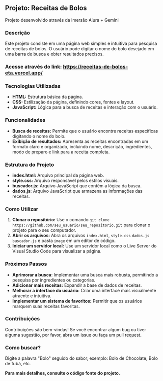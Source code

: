 ## Projeto: Receitas de Bolos
Projeto desenvolvido através da imersão Alura + Gemini

### Descrição
Este projeto consiste em uma página web simples e intuitiva para pesquisa de receitas de bolos. O usuário pode digitar o nome do bolo desejado em uma barra de busca e obter resultados precisos.
### Acesse através do link: https://receitas-de-bolos-eta.vercel.app/

### Tecnologias Utilizadas
* **HTML:** Estrutura básica da página.
* **CSS:** Estilização da página, definindo cores, fontes e layout.
* **JavaScript:** Lógica para a busca de receitas e interação com o usuário.

### Funcionalidades
* **Busca de receitas:** Permite que o usuário encontre receitas específicas digitando o nome do bolo.
* **Exibição de resultados:** Apresenta as receitas encontradas em um formato claro e organizado, incluindo nome, descrição, ingredientes, modo de preparo e link para a receita completa.

### Estrutura do Projeto
* **index.html:** Arquivo principal da página web.
* **style.css:** Arquivo responsável pelos estilos visuais.
* **buscador.js:** Arquivo JavaScript que contém a lógica da busca.
* **dados.js:** Arquivo JavaScript que armazena as informações das receitas.

### Como Utilizar
1. **Clonar o repositório:** Use o comando `git clone https://github.com/seu_usuario/seu_repositorio.git` para clonar o projeto para o seu computador.
2. **Abrir os arquivos:** Abra os arquivos `index.html`, `style.css` `dados.js` `buscador.js` e pasta `image` em um editor de código.
3. **Iniciar um servidor local:** Use um servidor local como o Live Server do Visual Studio Code para visualizar a página.

### Próximos Passos
* **Aprimorar a busca:** Implementar uma busca mais robusta, permitindo a pesquisa por ingredientes ou categorias.
* **Adicionar mais receitas:** Expandir a base de dados de receitas.
* **Melhorar a interface do usuário:** Criar uma interface mais visualmente atraente e intuitiva.
* **Implementar um sistema de favoritos:** Permitir que os usuários marquem suas receitas favoritas.

### Contribuições
Contribuições são bem-vindas! Se você encontrar algum bug ou tiver alguma sugestão, por favor, abra um issue ou faça um pull request.

### Como buscar?
Digite a palavra "Bolo" seguido do sabor, exemplo: Bolo de Chocolate, Bolo de fubá, etc.

**Para mais detalhes, consulte o código fonte do projeto.**

